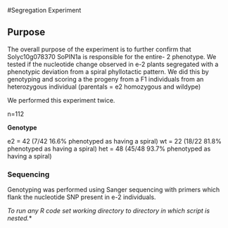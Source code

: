 #Segregation Experiment

## Purpose

The overall purpose of the experiment is to further confirm that Solyc10g078370 SoPIN1a is responsible for the entire- 2 phenotype. We tested if the nucleotide change observed in e-2 plants segregated with a phenotypic deviation from a spiral phyllotactic pattern. We did this by genotyping and scoring a the progeny from a F1 individuals from an heterozygous individual (parentals = e2 homozygous and wildype)

We performed this experiment twice.  

n=112

**Genotype**

e2 = 42 (7/42 16.6% phenotyped as having a spiral)
wt = 22 (18/22 81.8% phenotyped as having a spiral)
het = 48 (45/48 93.7% phenotyped as having a spiral)

### Sequencing

Genotyping was performed using Sanger sequencing with primers which flank the nucleotide SNP present in e-2 individuals. 

*To run any R code set working directory to directory in which script is nested.**







